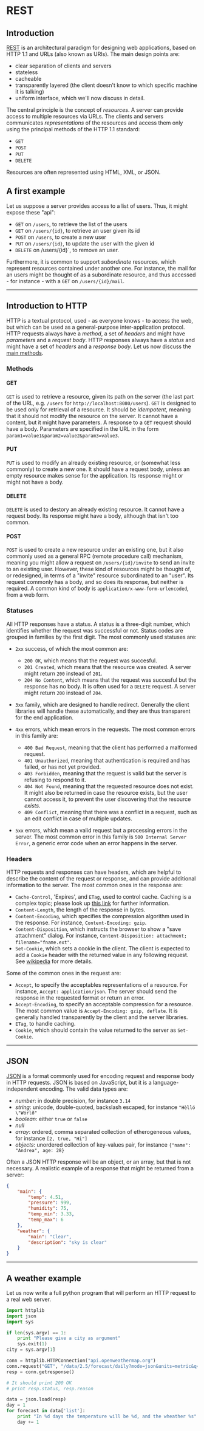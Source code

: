 # REST

## Introduction

[REST](https://en.wikipedia.org/wiki/Representational_state_transfer) is an architectural paradigm for designing web applications, based on HTTP 1.1 and URLs (also known as URIs). The main design points are:

- clear separation of clients and servers
- stateless
- cacheable
- transparently layered (the client doesn't know to which specific machine it is talking)
- uniform interface, which we'll now discuss in detail.

The central principle is the concept of _resources_. A server can provide access to multiple resources via URLs. The clients and servers communicates _representations_ of the resources and access them only using the principal methods of the HTTP 1.1 standard:

- `GET`
- `POST`
- `PUT`
- `DELETE`

Resources are often represented using HTML, XML, or JSON.

## A first example

Let us suppose a server provides access to a list of users. Thus, it might expose these "api":

- `GET` on `/users`, to retrieve the list of the users
- `GET` on `/users/{id}`, to retrieve an user given its id
- `POST` on `/users`, to create a new user
- `PUT` on `/users/{id}`, to update the user with the given id
- `DELETE` on /users/{id}`, to remove an user.

Furthermore, it is common to support _subordinate_ resources, which represent resources contained under another one. For instance, the mail for an users might be thought of as a subordinate resource, and thus accessed - for instance - with a `GET` on `/users/{id}/mail`.

<hr>

## Introduction to HTTP

HTTP is a textual protocol, used - as everyone knows - to access the web, but which can be used as a general-purpose inter-application protocol. HTTP requests always have a _method_, a set of _headers_ and might have _parameters_ and a _request body_. HTTP responses always have a _status_ and might have a set of _headers_ and a _response body_. Let us now discuss the [main methods](http://www.w3.org/Protocols/rfc2616/rfc2616-sec9.html).

### Methods

#### GET

`GET` is used to retrieve a resource, given its path on the server (the last part of the URL, e.g. `/users` for `http://localhost:8080/users`). `GET` is designed to be used only for retrieval of a resource. It should be _idempotent_, meaning that it should not modify the resource on the server. It cannot have a content, but it might have parameters. A response to a `GET` request should have a body. Parameters are specified in the URL in the form `param1=value1&param2=value2&param3=value3`.

#### PUT

`PUT` is used to modify an already existing resource, or (somewhat less commonly) to create a new one. It should have a request body, unless an empty resource makes sense for the application. Its response might or might not have a body.

#### DELETE

`DELETE` is used to destory an already existing resource. It cannot have a request body. Its response might have a body, although that isn't too common.

#### POST

`POST` is used to create a new resource under an existing one, but it also commonly used as a general RPC (remote procedure call) mechanism, meaning you might allow a request on `/users/{id}/invite` to send an invite to an existing user. However, these kind of resources might be thought of, or redesigned, in terms of a "invite" resource subordinated to an "user". Its request commonly has a body, and so does its response, but neither is required. A common kind of body is `application/x-www-form-urlencoded`, from a web form.

### Statuses

All HTTP responses have a status. A status is a three-digit number, which identifies whether the request was successful or not. Status codes are grouped in families by the first digit. The most commonly used statuses are:

- `2xx` success, of which the most common are:

    * `200 OK`, which means that the request was succesful.
    * `201 Created`, which means that the resource was created. A server might return `200` instead of `201`.
    * `204 No Content`, which means that the request was succesful but the response has no body. It is often used for a `DELETE` request. A server might return `200` instead of `204`.

- `3xx` family, which are designed to handle redirect. Generally the client libraries will handle these automatically, and they are thus transparent for the end application.

- `4xx` errors, which mean errors in the requests. The most common errors in this family are:

    * `400 Bad Request`, meaning that the client has performed a malformed request.
    * `401 Unauthorized`, meaning that authentication is required and has failed, or has not yet provided.
    * `403 Forbidden`, meaning that the request is valid but the server is refusing to respond to it.
    * `404 Not Found`, meaning that the requested resource does not exist. It might also be returned in case the resource exists, but the user cannot access it, to prevent the user discovering that the resource _exists_.
    * `409 Conflict`, meaning that there was a conflict in a request, such as an edit conflict in case of multiple updates.

- `5xx` errors, which mean a valid request but a processing errors in the server. The most common error in this family is `500 Internal Server Error`, a generic error code when an error happens in the server.

### Headers

HTTP requests and responses can have headers, which are helpful to describe the content of the request or response, and can provide additional information to the server. The most common ones in the response are:

- `Cache-Control`, 'Expires', and `ETag`<C-F2>, used to control cache. Caching is a complex topic; please look up [this link](https://developers.google.com/speed/articles/caching) for further information.
- `Content-Length`, the length of the response in bytes.
- `Content-Encoding`, which specifies the compression algorithm used in the response. For instance, `Content-Encoding: gzip`.
- `Content-Disposition`, which instructs the browser to show a "save attachment" dialog. For instance, `Content-Disposition: attachment; filename="fname.ext"`.
- `Set-Cookie`, which sets a cookie in the client. The client is expected to add a `Cookie` header with the returned value in any following request. See [wikipedia](https://en.wikipedia.org/wiki/HTTP_cookie) for more details.

Some of the common ones in the request are:

- `Accept`, to specify the acceptables representations of a resource. For instance, `Accept: application/json`. The server should send the response in the requested format or return an error.
- `Accept-Encoding`, to specify an acceptable compression for a resource. The most common value is `Accept-Encoding: gzip, deflate`. It is generally handled transparently by the client and the server libraries.
- `ETag`, to handle caching.
- `Cookie`, which should contain the value returned to the server as `Set-Cookie`.

<hr>

## JSON

[JSON](https://en.wikipedia.org/wiki/JSON) is a format commonly used for encoding request and response body in HTTP requests. JSON is based on JavaScript, but it is a language-independent encoding. The valid data types are:

- _number_: in double precision, for instance `3.14`
- _string_: unicode, double-quoted, backslash escaped, for instance `"Hèlló \"Wórlð"`
- _boolean_: either `true` or `false`
- _null_
- _array_: ordered, comma separated collection of etherogeneous values, for instance `[2, true, "Hi"]`
- _objects_: unordered collection of key-values pair, for instance `{"name": "Andrea", age: 28}`

Often a JSON HTTP response will be an object, or an array, but that is not necessary. A realistic example of a response that might be returned from a server:

```json
{
    "main": {
        "temp": 4.51,
        "pressure": 999,
        "humidity": 75,
        "temp_min": 3.33,
        "temp_max": 6
    },
    "weather": {
        "main": "Clear",
        "description": "sky is clear"
    }
}
```

<hr>

## A weather example

Let us now write a full python program that will perform an HTTP request to a real web server.

```python
import httplib
import json
import sys

if len(sys.argv) == 1:
    print "Please give a city as argument"
    sys.exit(1)
city = sys.argv[1]

conn = httplib.HTTPConnection("api.openweathermap.org")
conn.request("GET", "/data/2.5/forecast/daily?mode=json&units=metric&q=" + city)
resp = conn.getresponse()

# It should print 200 OK
# print resp.status, resp.reason

data = json.load(resp)
day = 1
for forecast in data['list']:
    print "In %d days the temperature will be %d, and the wheather %s" % (day, forecast['temp']['day'], forecast['weather'][0]['description'])
    day += 1
```
